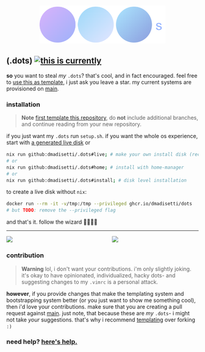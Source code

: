<p align=center><img src=https://raw.githubusercontent.com/dmadisetti/.dots/template/.github/assets/dots.png alt=".dots logo" height=100px/></p>

## (.dots) [![this is currently](https://github.com/dmadisetti/.dots/actions/workflows/flake.yml/badge.svg?branch=main)](https://github.com/dmadisetti/.dots/actions/workflows/flake.yml)

**so** you want to steal _my_ `.dots`? that's cool, and in fact encouraged. feel free to [use this as template](https://github.com/dmadisetti/.dots/generate), i just ask you leave a star. my current systems are provisioned on [main](https://github.com/dmadisetti/.dots/tree/main).

### installation

 > **Note**
 > [first template this repository](https://github.com/dmadisetti/.dots/generate), do **not** include additional branches, and continue reading from your new repository.

if you just want my `.dots` run `setup.sh`. if you want the whole os experience, start with [a generated live disk](https://github.com/dmadisetti/.dots/actions/workflows/iso.yml) or

```bash
nix run github:dmadisetti/.dots#live; # make your own install disk (recommended)
# or
nix run github:dmadisetti/.dots#home; # install with home-manager
# or
nix run github:dmadisetti/.dots#install; # disk level installation
```

to create a live disk without `nix`:

```bash
docker run --rm -it -v/tmp:/tmp --privileged ghcr.io/dmadisetti/dots
# but TODO: remove the --privileged flag
```

and that's it. follow the wizard 🧙🏾‍♂️✨

---
<!-- anything between #examples and /examples comments will be stripped -->
<!-- #examples -->
<img src=https://user-images.githubusercontent.com/2689338/167262397-ef2f41d4-9c4f-496c-aca3-4b80ecf975b5.png align=left width=45%/>
<img src=https://user-images.githubusercontent.com/2689338/164264993-cb3c3892-35f3-4afb-9ba9-71ba778f358d.png align=right width=45%/>
<br clear="both"/>
<!-- TODO: Add lambda -->
<!-- /examples -->

### contribution

> **Warning**
> lol, i don't want your contributions. i'm only slightly joking. it's okay to have opinionated, individualized, hacky dots- and suggesting changes to my `.vimrc` is a personal attack.

**however**, if you provide changes that make the templating system and bootstrapping system better (or you just want to show me something cool), then i'd love your contributions. make sure that you are creating a pull request against [main](https://github.com/dmadisetti/.dots/tree/main). just note, that because these are _my_ `.dots`- i might not take _your_ suggestions. that's why i recommend [templating](https://github.com/dmadisetti/.dots/generate) over forking `:)`

### need help? [here's help.](https://github.com/dmadisetti/.dots/blob/template/scripts/messages/help.md)
